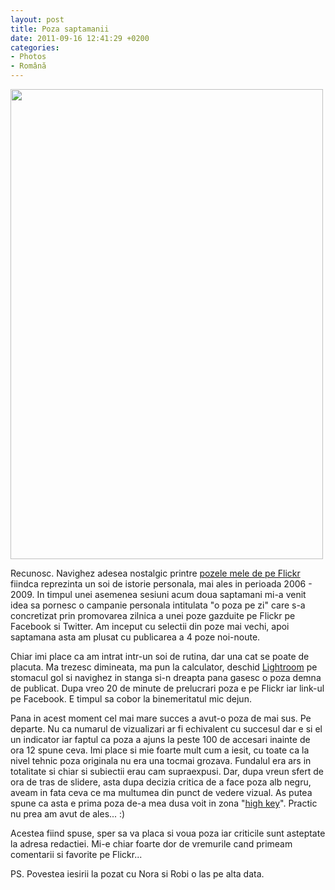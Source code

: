 ```yaml
---
layout: post
title: Poza saptamanii
date: 2011-09-16 12:41:29 +0200
categories:
- Photos
- Română
---
```

<a href="http://www.flickr.com/photos/janos/6148748455/"><img src="https://content.rusiczki.net/2011/09/nora-robi.jpg" alt="" title="nora-robi" width="500" height="752" class="alignnone size-full wp-image-1480"/></a>

Recunosc. Navighez adesea nostalgic printre <a href="http://www.flickr.com/photos/janos">pozele mele de pe Flickr</a> fiindca reprezinta un soi de istorie personala, mai ales in perioada 2006 - 2009. In timpul unei asemenea sesiuni acum doua saptamani mi-a venit idea sa pornesc o campanie personala intitulata "o poza pe zi" care s-a concretizat prin promovarea zilnica a unei poze gazduite pe Flickr pe Facebook si Twitter. Am inceput cu selectii din poze mai vechi, apoi saptamana asta am plusat cu publicarea a 4 poze noi-noute.

Chiar imi place ca am intrat intr-un soi de rutina, dar una cat se poate de placuta. Ma trezesc dimineata, ma pun la calculator, deschid <a href="http://www.adobe.com/products/photoshoplightroom/">Lightroom</a> pe stomacul gol si navighez in stanga si-n dreapta pana gasesc o poza demna de publicat. Dupa vreo 20 de minute de prelucrari poza e pe Flickr iar link-ul pe Facebook. E timpul sa cobor la binemeritatul mic dejun.

Pana in acest moment cel mai mare succes a avut-o poza de mai sus. Pe departe. Nu ca numarul de vizualizari ar fi echivalent cu succesul dar e si el un indicator iar faptul ca poza a ajuns la peste 100 de accesari inainte de ora 12 spune ceva. Imi place si mie foarte mult cum a iesit, cu toate ca la nivel tehnic poza originala nu era una tocmai grozava. Fundalul era ars in totalitate si chiar si subiectii erau cam supraexpusi. Dar, dupa vreun sfert de ora de tras de slidere, asta dupa decizia critica de a face poza alb negru, aveam in fata ceva ce ma multumea din punct de vedere vizual. As putea spune ca asta e prima poza de-a mea dusa voit in zona "<a href="http://en.wikipedia.org/wiki/High-key_lighting">high key</a>". Practic nu prea am avut de ales... :)

Acestea fiind spuse, sper sa va placa si voua poza iar criticile sunt asteptate la adresa redactiei. Mi-e chiar foarte dor de vremurile cand primeam comentarii si favorite pe Flickr...

PS. Povestea iesirii la pozat cu Nora si Robi o las pe alta data.
